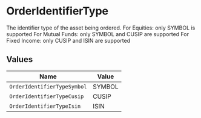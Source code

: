 # OrderIdentifierType

The identifier type of the asset being ordered. For Equities: only SYMBOL is supported For Mutual Funds: only SYMBOL and CUSIP are supported For Fixed Income: only CUSIP and ISIN are supported


## Values

| Name                        | Value                       |
| --------------------------- | --------------------------- |
| `OrderIdentifierTypeSymbol` | SYMBOL                      |
| `OrderIdentifierTypeCusip`  | CUSIP                       |
| `OrderIdentifierTypeIsin`   | ISIN                        |